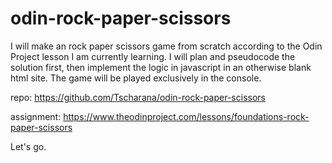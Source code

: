 # odin-rock-paper-scissors

I will make an rock paper scissors game from scratch according to the Odin Project lesson I am currently learning. I will plan and pseudocode the solution first, then implement the logic in javascript in an otherwise blank html site. The game will be played exclusively in the console.

repo: https://github.com/Tscharana/odin-rock-paper-scissors

assignment: https://www.theodinproject.com/lessons/foundations-rock-paper-scissors

Let's go.